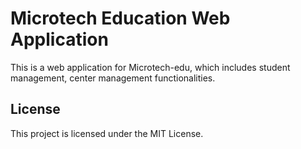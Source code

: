 # Microtech Education Web Application

This is a web application for Microtech-edu, which includes student management, center management functionalities.

## License

This project is licensed under the MIT License.
